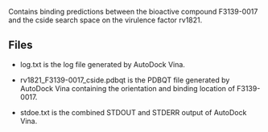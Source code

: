 Contains binding predictions between the bioactive compound F3139-0017 and the cside search space on the virulence factor rv1821.

## Files

- log.txt is the log file generated by AutoDock Vina.

- rv1821_F3139-0017_cside.pdbqt is the PDBQT file generated by AutoDock Vina containing the orientation and binding location of F3139-0017.

- stdoe.txt is the combined STDOUT and STDERR output of AutoDock Vina.

